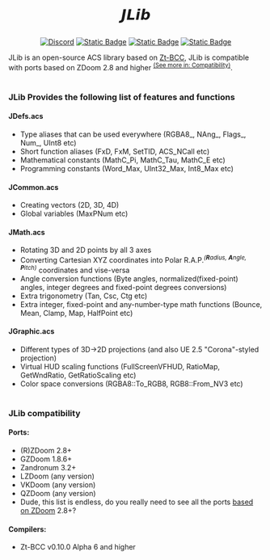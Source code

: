 # <p align="center">𝙅𝙇𝙞𝙗</p>
<p align="center"><a href="https://discord.gg/bvhM2aRPXT"><img src="https://img.shields.io/discord/1324751463531937802?style=flat&amp;logo=discord&amp;logoColor=FFFFFF&amp;label=Jenoclip&#39;s%20Doomworks&amp;labelColor=5865F2&amp;color=FFFFFF" alt="Discord"></a> <a href="https://zdoom.org/wiki/ACS"><img src="https://img.shields.io/badge/ACS-1F1F1F?style=flat&amp;label=ZDoom%20Wiki&amp;labelColor=BC001D" alt="Static Badge"></a> <a href="https://wiki.zandronum.com/ACS"><img src="https://img.shields.io/badge/ACS-FFFFFF?style=flat&amp;label=Zandronum%20Wiki&amp;labelColor=5CBD46" alt="Static Badge"></a> <a href="https://github.com/zeta-group/zt-bcc"><img src="https://img.shields.io/badge/Zt--BCC-2b3137?style=flat&amp;logo=github&amp;logoColor=fafbfc" alt="Static Badge"></a></p>

JLib is an open-source ACS library based on [Zt-BCC](https://github.com/zeta-group/zt-bcc), JLib is compatible with ports based on ZDoom 2.8 and higher <sup>[(See more in: Compatibility)](#Compatibility)</sup>.
<br><br/>
### JLib Provides the following list of features and functions
#### JDefs.acs
- Type aliases that can be used everywhere (RGBA8_, NAng_, Flags_, Num_, UInt8 etc)
- Short function aliases (FxD, FxM, SetTID, ACS_NCall etc)
- Mathematical constants (MathC_Pi, MathC_Tau, MathC_E etc)
- Programming constants (Word_Max, UInt32_Max, Int8_Max etc)

#### JCommon.acs
- Creating vectors (2D, 3D, 4D)
- Global variables (MaxPNum etc)

#### JMath.acs
- Rotating 3D and 2D points by all 3 axes
- Converting Cartesian XYZ coordinates into Polar R.A.P.<sup>_(**R**adius, **A**ngle, **P**itch)_</sup> coordinates and vise-versa
- Angle conversion functions (Byte angles, normalized(fixed-point) angles, integer degrees and fixed-point degrees conversions)
- Extra trigonometry (Tan, Csc, Ctg etc)
- Extra integer, fixed-point and any-number-type math functions (Bounce, Mean, Clamp, Map, HalfPoint etc)

#### JGraphic.acs
- Different types of 3D→2D projections (and also UE 2.5 "Corona"-styled projection)
- Virtual HUD scaling functions (FullScreenVFHUD, RatioMap, GetWndRatio, GetRatioScaling etc)
- Color space conversions (RGBA8::To_RGB8, RGB8::From_NV3 etc)
<br><br/><a name="Compatibility"></a>
### JLib compatibility
#### Ports:
- (R)ZDoom 2.8+
- GZDoom 1.8.6+
- Zandronum 3.2+
- LZDoom (any version)
- VKDoom (any version)
- QZDoom (any version)
- Dude, this list is endless, do you really need to see all the ports [based on ZDoom](https://doomwiki.org/wiki/ZDoom-family) 2.8+?
#### Compilers:
- Zt-BCC v0.10.0 Alpha 6 and higher
